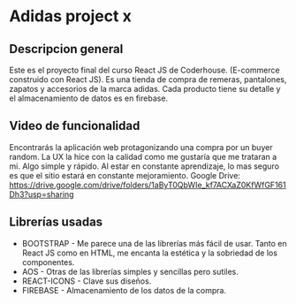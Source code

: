 # Adidas project x
## Descripcion general
Este es el proyecto final del curso React JS de Coderhouse. (E-commerce construido con React JS).
Es una tienda de compra de remeras, pantalones, zapatos y accesorios de la marca adidas. 
Cada producto tiene su detalle y el almacenamiento de datos es en firebase.

## Video de funcionalidad
Encontrarás la aplicación web protagonizando una compra por un buyer random. La UX la hice con la calidad como me gustaría que me trataran a mi. Algo simple y rápido. Al estar en constante aprendizaje, lo mas seguro es que el sitio estará en constante mejoramiento.
Google Drive: https://drive.google.com/drive/folders/1aByT0QbWIe_kf7ACXaZ0KfWfGF161Dh3?usp=sharing
## Librerías usadas
- BOOTSTRAP - Me parece una de las librerías más fácil de usar. Tanto en React JS como en HTML, me encanta la estética y la sobriedad de los componentes.
- AOS - Otras de las librerías simples y sencillas pero sutiles.
- REACT-ICONS - Clave sus diseños.
- FIREBASE - Almacenamiento de los datos de la compra.



